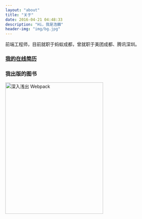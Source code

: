 ```yaml
---
layout: "about"
title: "关于"
date: 2016-04-21 04:48:33
description: "Hi，我是浩麟"
header-img: "img/bg.jpg"
---
```


前端工程师，目前就职于蚂蚁成都，曾就职于美团成都、腾讯深圳。

### [我的在线简历](http://resume.wuhaolin.cn/)

### 我出版的图书
<a href="http://webpack.wuhaolin.cn/">
    <img src="http://p0.meituan.net/scarlett/df16c51ffb95186df6f75d8c0e22b965842464.png" width="306px" height="411px" alt="深入浅出 Webpack"/>
</a>
